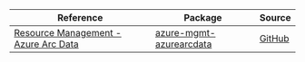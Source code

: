 | Reference | Package | Source |
|---|---|---|
|[Resource Management - Azure Arc Data](mgmt-azurearcdata-readme.md)|[azure-mgmt-azurearcdata](https://pypi.org/project/azure-mgmt-azurearcdata)|[GitHub](https://github.com/Azure/azure-sdk-for-python/blob/main/sdk/azurearcdata/azure-mgmt-azurearcdata)|
